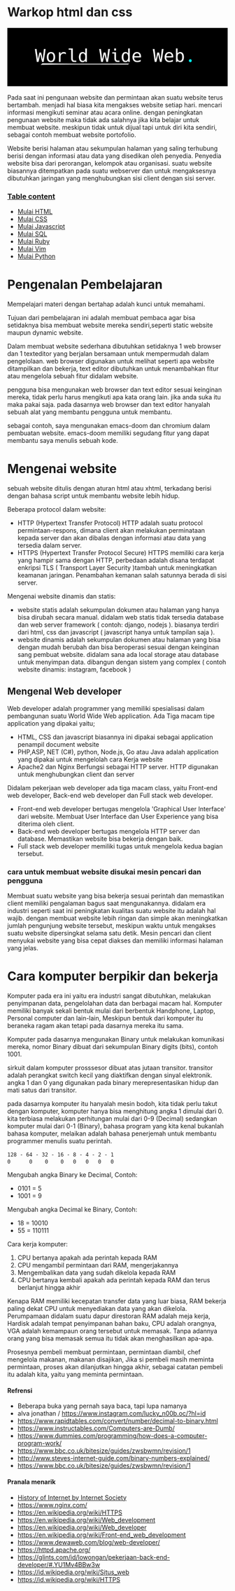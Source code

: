 # Warkop html dan css

![image](aset/01.png)

Pada saat ini pengunaan website dan permintaan akan suatu website terus bertambah.
menjadi hal biasa kita mengakses website setiap hari. mencari informasi mengikuti
seminar atau acara online. dengan peningkatan pengunaan website maka tidak ada salahnya
jika kita belajar untuk membuat website. meskipun tidak untuk dijual tapi untuk diri kita sendiri, sebagai contoh membuat website portofolio.

Website berisi halaman atau sekumpulan halaman yang saling terhubung berisi dengan informasi atau data yang disedikan oleh penyedia. Penyedia website bisa dari perorangan, kelompok atau organisasi. suatu website biasannya ditempatkan pada suatu webserver dan untuk mengaksesnya dibutuhkan jaringan yang menghubungkan sisi client dengan sisi server.


<a href="">

### Table content

- [Mulai HTML](document/html.md)
- [Mulai CSS](document/css.md)
- [Mulai Javascript](document/javascript.md)
- [Mulai SQL](document/sql.md)
- [Mulai Ruby](document/ruby.md)
- [Mulai Vim](document/vim.md)
- [Mulai Python](document/python.md)

# Pengenalan Pembelajaran

Mempelajari materi dengan bertahap adalah kunci untuk memahami.

Tujuan dari pembelajaran ini adalah membuat pembaca agar bisa setidaknya bisa membuat website mereka sendiri,seperti static website maupun dynamic website.

Dalam membuat website sederhana dibutuhkan setidaknya 1 web browser dan 1 texteditor yang berjalan bersamaan untuk mempermudah dalam pengelolaan.
web browser digunakan untuk melihat seperti apa website ditampilkan dan bekerja, text editor dibutuhkan untuk menambahkan fitur atau mengelola sebuah fitur didalam website. 

pengguna bisa mengunakan web browser dan text editor sesuai keinginan mereka, tidak perlu harus mengikuti apa kata orang lain. jika anda suka itu maka pakai saja.
pada dasarnya web browser dan text editor hanyalah sebuah alat yang membantu pengguna untuk membantu.

sebagai contoh, saya mengunakan emacs-doom dan chromium dalam pembuatan website. emacs-doom memiliki segudang fitur yang dapat membantu saya menulis sebuah kode.

# Mengenai website

sebuah website ditulis dengan aturan html atau xhtml, terkadang berisi dengan bahasa script untuk membantu website lebih hidup.

Beberapa protocol dalam website:
- HTTP (Hypertext Transfer Protocol)
HTTP adalah suatu protocol permintaan-respons, dimana client akan melakukan perminataan kepada server dan akan dibalas dengan informasi atau data yang tersedia dalam server.
- HTTPS (Hypertext Transfer Protocol Secure)
HTTPS memiliki cara kerja yang hampir sama dengan HTTP, perbedaan adalah disana terdapat enkripsi TLS ( Transport Layer Security )tambah untuk meningkatkan keamanan jaringan. Penambahan kemanan salah satunnya berada di sisi server.

Mengenai website dinamis dan statis:
- website statis
adalah sekumpulan dokumen atau halaman yang hanya bisa dirubah secara manual. didalam web statis tidak tersedia database dan web server framework ( contoh: django, nodejs ). biasanya terdiri dari html, css dan javascript ( javascript hanya untuk tampilan saja ).
- website dinamis
adalah sekumpulan dokumen atau halaman yang bisa dengan mudah berubah dan bisa beroperasi sesuai dengan keinginan sang pembuat website. didalam sana ada local storage atau database untuk menyimpan data. dibangun dengan sistem yang complex ( contoh website dinamis: instagram, facebook )

## Mengenal Web developer
Web developer adalah programmer yang memiliki spesialisasi dalam pembangunan suatu World Wide Web application. Ada Tiga macam tipe application yang dipakai yaitu;
- HTML, CSS dan javascript biasannya ini dipakai sebagai application penampil document website
- PHP,ASP, NET (C#), python, Node.js, Go atau Java adalah application yang dipakai untuk mengelolah cara Kerja website
- Apache2 dan Nginx Berfungsi sebagai HTTP server. HTTP digunakan untuk menghubungkan client dan server


Didalam pekerjaan web developer ada tiga macam class, yaitu Front-end web developer, Back-end web developer dan Full stack web developer.

- Front-end web developer bertugas mengelola 'Graphical User Interface' dari website. Membuat User Interface dan User Experience yang bisa diterima oleh client.
- Back-end web developer bertugas mengelola HTTP server dan database. Memastikan website bisa bekerja dengan baik.
- Full stack web developer memiliki tugas untuk mengelola kedua bagian tersebut.

### cara untuk membuat website disukai mesin pencari dan pengguna
Membuat suatu website yang bisa bekerja sesuai perintah dan memastikan client memiliki pengalaman bagus saat mengunakannya. didalam era industri seperti saat ini peningkatan kualitas suatu website itu adalah hal wajib. dengan membuat website lebih ringan dan simple akan meningkatkan jumlah pengunjung website tersebut, meskipun waktu untuk mengakses suatu website dipersingkat selama satu detik.
Mesin pencari dan client menyukai website yang bisa cepat diakses dan memiliki informasi halaman yang jelas.

# Cara komputer berpikir dan bekerja

Komputer pada era ini yaitu era industri sangat dibutuhkan, melakukan penyimpanan data, pengelolahan data dan berbagai macam hal. Komputer memiliki banyak sekali bentuk mulai dari berbentuk Handphone, Laptop, Personal computer dan lain-lain,
Meskipun bentuk dari komputer itu beraneka ragam akan tetapi pada dasarnya mereka itu sama.

Komputer pada dasarnya mengunakan Binary untuk melakukan komunikasi mereka, nomor Binary dibuat dari sekumpulan Binary digits (bits), contoh 1001.

sirkuit dalam komputer prosssesor dibuat atas jutaan transitor. transitor adalah perangkat switch kecil yang diaktifkan dengan sinyal elektronik. angka 1 dan 0 yang digunakan pada binary merepresentasikan hidup dan mati satus dari transitor.

pada dasarnya komputer itu hanyalah mesin bodoh, kita tidak perlu takut dengan komputer, komputer hanya bisa menghitung angka 1 dimulai dari 0. kita terbiasa melakukan perhitungan mulai dari 0-9 (Decimal) sedangkan komputer mulai dari 0-1 (Binary), bahasa program yang kita kenal bukanlah bahasa komputer, melaikan adalah bahasa penerjemah untuk membantu programmer menulis suatu perintah.

```
128 - 64 - 32 - 16 - 8 - 4 - 2 - 1
0      0    0    0   0   0   0   0
```
Mengubah angka Binary ke Decimal, Contoh:
- 0101 = 5
- 1001 = 9

Mengubah angka Decimal ke Binary, Contoh:
- 18 = 10010
- 55 = 110111

Cara kerja komputer:
1. CPU bertanya apakah ada perintah kepada RAM
2. CPU mengambil permintaan dari RAM, mengerjakannya
3. Mengembalikan data yang sudah dikelola kepada RAM
4. CPU bertanya kembali apakah ada perintah kepada RAM dan terus berlanjut hingga akhir

Kenapa RAM memiliki kecepatan transfer data yang luar biasa, RAM bekerja paling dekat CPU untuk menyediakan data yang akan dikelola. Perumpamaan didalam suatu dapur direstoran RAM adalah meja kerja, Hardisk adalah tempat penyimpanan bahan baku, CPU adalah orangnya, VGA adalah kemampaun orang tersebut untuk memasak. Tanpa adannya orang yang bisa memasak semua itu tidak akan menghasilkan apa-apa.

Prosesnya pembeli membuat permintaan, permintaan diambil, chef mengelola makanan, makanan disajikan, Jika si pembeli masih meminta permintaan, proses akan dilanjutkan hingga akhir, sebagai catatan pembeli itu adalah kita, yaitu yang meminta permintaan.


#### Refrensi
- Beberapa buka yang pernah saya baca, tapi lupa namanya
- alva jonathan / <https://www.instagram.com/lucky_n00b.oc/?hl=id>
- <https://www.rapidtables.com/convert/number/decimal-to-binary.html>
- <https://www.instructables.com/Computers-are-Dumb/>
- <https://www.dummies.com/programming/how-does-a-computer-program-work/>
- <https://www.bbc.co.uk/bitesize/guides/zwsbwmn/revision/1>
- <http://www.steves-internet-guide.com/binary-numbers-explained/>
- <https://www.bbc.co.uk/bitesize/guides/zwsbwmn/revision/1>

#### Pranala menarik
- [History of Internet by Internet Society](https://www.internethalloffame.org/brief-history-internet)
- https://www.nginx.com/
- https://en.wikipedia.org/wiki/HTTPS
- https://en.wikipedia.org/wiki/Web_development
- https://en.wikipedia.org/wiki/Web_developer
- https://en.wikipedia.org/wiki/Front-end_web_development
- https://www.dewaweb.com/blog/web-developer/
- https://httpd.apache.org/
- https://glints.com/id/lowongan/pekerjaan-back-end-developer/#.YU1Mv4BBw3w
- <https://id.wikipedia.org/wiki/Situs_web>
- <https://id.wikipedia.org/wiki/HTTPS>

